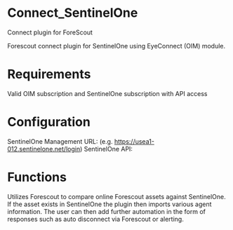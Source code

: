 # Connect_SentinelOne
Connect plugin for ForeScout

Forescout connect plugin for SentinelOne using EyeConnect (OIM) module. 

# Requirements
Valid OIM subscription and SentinelOne subscription with API access

# Configuration
SentinelOne Management URL: (e.g. https://usea1-012.sentinelone.net/login) 
SentinelOne API:

# Functions
Utilizes Forescout to compare online Forescout assets against SentinelOne. If the asset exists in SentinelOne the plugin then imports various agent information. The user can then add further automation in the form of responses such as auto disconnect via Forescout or alerting.
